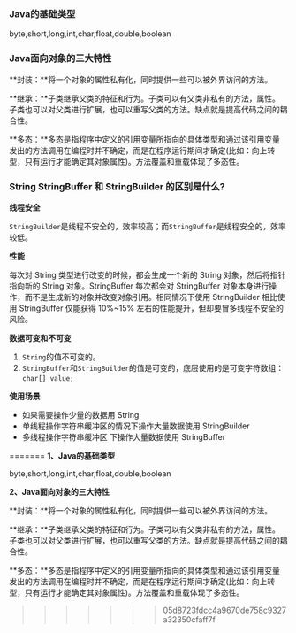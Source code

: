 ### **Java的基础类型**

byte,short,long,int,char,float,double,boolean

### **Java面向对象的三大特性**

**封装：**将一个对象的属性私有化，同时提供一些可以被外界访问的方法。

**继承：**子类继承父类的特征和行为。子类可以有父类非私有的方法，属性。子类也可以对父类进行扩展，也可以重写父类的方法。缺点就是提高代码之间的耦合性。

**多态：**多态是指程序中定义的引用变量所指向的具体类型和通过该引用变量发出的方法调用在编程时并不确定，而是在程序运行期间才确定(比如：向上转型，只有运行才能确定其对象属性)。方法覆盖和重载体现了多态性。

### **String StringBuffer 和 StringBuilder 的区别是什么?**

**线程安全**

`StringBuilder`是线程不安全的，效率较高；而`StringBuffer`是线程安全的，效率较低。

**性能**

每次对 String 类型进行改变的时候，都会生成一个新的 String 对象，然后将指针指向新的 String 对象。StringBuffer 每次都会对 StringBuffer 对象本身进行操作，而不是生成新的对象并改变对象引用。相同情况下使用 StringBuilder 相比使用 StringBuffer 仅能获得 10%~15% 左右的性能提升，但却要冒多线程不安全的风险。

**数据可变和不可变**

1. `String`的值不可变的。
2. `StringBuffer`和`StringBuilder`的值是可变的，底层使用的是可变字符数组：`char[] value;`

**使用场景**

- 如果需要操作少量的数据用 String
- 单线程操作字符串缓冲区的情况下操作大量数据使用 StringBuilder
- 多线程操作字符串缓冲区 下操作大量数据使用 StringBuffer

=======
**1、Java的基础类型**

byte,short,long,int,char,float,double,boolean

**2、Java面向对象的三大特性**

**封装：**将一个对象的属性私有化，同时提供一些可以被外界访问的方法。

**继承：**子类继承父类的特征和行为。子类可以有父类非私有的方法，属性。子类也可以对父类进行扩展，也可以重写父类的方法。缺点就是提高代码之间的耦合性。

**多态：**多态是指程序中定义的引用变量所指向的具体类型和通过该引用变量发出的方法调用在编程时并不确定，而是在程序运行期间才确定(比如：向上转型，只有运行才能确定其对象属性)。方法覆盖和重载体现了多态性。

>>>>>>> 05d8723fdcc4a9670de758c9327a32350cfaff7f

